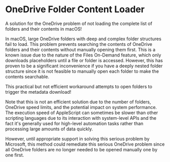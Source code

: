 # OneDrive Folder Content Loader
A solution for the OneDrive problem of not loading the complete list of folders and their contents in macOS!

In macOS, large OneDrive folders with deep and complex folder structures fail to load. This problem prevents searching the contents of OneDrive folders and their contents without manually opening them first. This is a known issue due to the nature of the Files On-Demand feature, which only downloads placeholders until a file or folder is accessed. However, this has proven to be a significant inconvenience if you have a deeply nested folder structure since it is not feasible to manually open each folder to make the contents searchable.

This practical but not efficient workaround attempts to open folders to trigger the metadata download!

Note that this is not an efficient solution due to the number of folders, OneDrive speed limits, and the potential impact on system performance. The execution speed of AppleScript can sometimes be slower than other scripting languages due to its interaction with system-level APIs and the fact it's generally used for high-level automation tasks rather than processing large amounts of data quickly. 

However, until appropriate support in solving this serious problem by Microsoft, this method could remediate this serious OneDrive problem since all OneDrive folders are no longer needed to be opened manually one by one first.


